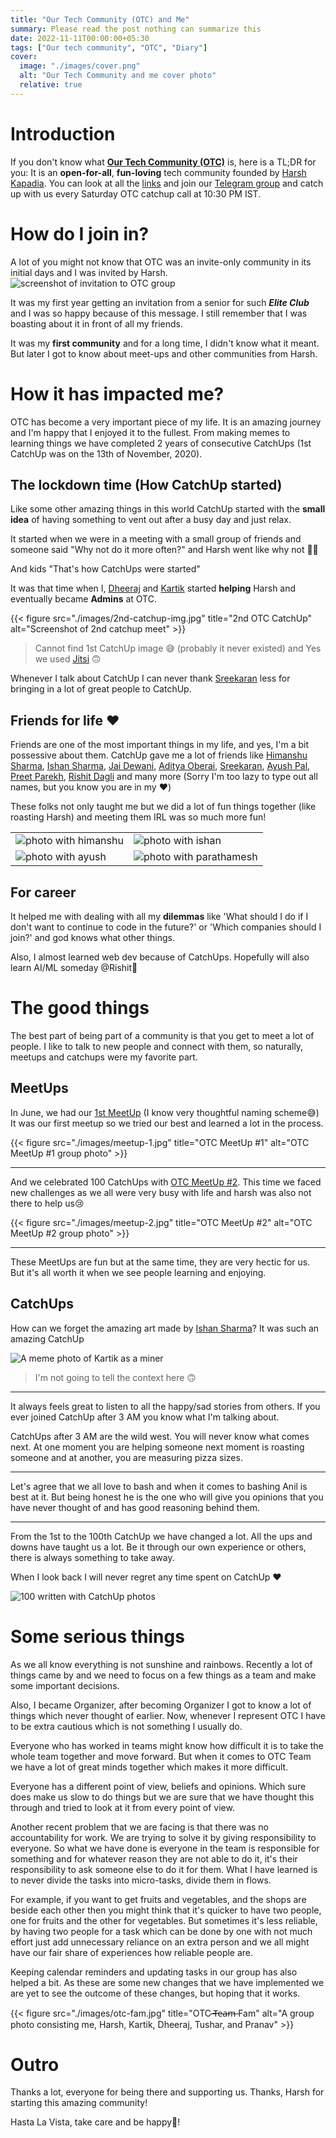 ```yaml
---
title: "Our Tech Community (OTC) and Me"
summary: Please read the post nothing can summarize this
date: 2022-11-11T00:00:00+05:30
tags: ["Our tech community", "OTC", "Diary"]
cover:
  image: "./images/cover.png"
  alt: "Our Tech Community and me cover photo"
  relative: true
---
```


# Introduction

If you don't know what **[Our Tech Community (OTC)](https://ourtech.community)** is, here is a TL;DR for you: It is an **open-for-all**, **fun-loving** tech community founded by [Harsh Kapadia](https://links.harshkapadia.me). You can look at all the [links](https://links.ourtech.community) and join our [Telegram group](https://t.me/OurTechComm) and catch up with us every Saturday OTC catchup call at 10:30 PM IST.

# How do I join in?

A lot of you might not know that OTC was an invite-only community in its initial days and I was invited by Harsh.
![screenshot of invitation to OTC group](./images/otc-invite-msg.png)

It was my first year getting an invitation from a senior for such _**Elite Club**_ and I was so happy because of this message. I still remember that I was boasting about it in front of all my friends.

It was my **first community** and for a long time, I didn't know what it meant. But later I got to know about meet-ups and other communities from Harsh.

# How it has impacted me?

OTC has become a very important piece of my life. It is an amazing journey and I'm happy that I enjoyed it to the fullest. From making memes to learning things we have completed 2 years of consecutive CatchUps (1st CatchUp was on the 13th of November, 2020).

## The lockdown time (How CatchUp started)

Like some other amazing things in this world CatchUp started with the **small idea** of having something to vent out after a busy day and just relax.

It started when we were in a meeting with a small group of friends and someone said "Why not do it more often?" and Harsh went like why not 🤷‍♂️

And kids "That's how CatchUps were started"

It was that time when I, [Dheeraj](https://twitter.com/DhiruCodes/) and [Kartik](https://twitter.com/KartikSoneji_) started **helping** Harsh and eventually became **Admins** at OTC.

{{< figure src="./images/2nd-catchup-img.jpg" title="2nd OTC CatchUp" alt="Screenshot of 2nd catchup meet" >}}

> Cannot find 1st CatchUp image 😅 (probably it never existed) and Yes we used [Jitsi](https://meet.jit.si) 🙃

Whenever I talk about CatchUp I can never thank [Sreekaran](https://twitter.com/skxrxn) less for bringing in a lot of great people to CatchUp.

## Friends for life ❤️

Friends are one of the most important things in my life, and yes, I'm a bit possessive about them. CatchUp gave me a lot of friends like [Himanshu Sharma](https://twitter.com/_SharmaHimanshu), [Ishan Sharma](https://twitter.com/ishandeveloper), [Jai Dewani](https://twitter.com/jai_dewani), [Aditya Oberai](https://twitter.com/adityaoberai1), [Sreekaran](https://twitter.com/skxrxn), [Ayush Pal](https://twitter.com/pal_codes), [Preet Parekh](https://twitter.com/TmPreet), [Rishit Dagli](https://twitter.com/rishit_dagli) and many more (Sorry I'm too lazy to type out all names, but you know you are in my ❤️)

These folks not only taught me but we did a lot of fun things together (like roasting Harsh) and meeting them IRL was so much more fun!

|                                               |                                                    |
| --------------------------------------------- | -------------------------------------------------- |
| ![photo with himanshu](./images/himanshu.jpg) | ![photo with ishan](./images/ishan.jpg)            |
| ![photo with ayush](./images/ayush.jpg)       | ![photo with parathamesh](./images/prathamesh.jpg) |

## For career

It helped me with dealing with all my **dilemmas** like 'What should I do if I don't want to continue to code in the future?' or 'Which companies should I join?' and god knows what other things.

Also, I almost learned web dev because of CatchUps. Hopefully will also learn AI/ML someday @Rishit👀

# The good things

The best part of being part of a community is that you get to meet a lot of people. I like to talk to new people and connect with them, so naturally, meetups and catchups were my favorite part.

## MeetUps

In June, we had our [1st MeetUp](https://meetup.ourtech.community/1) (I know very thoughtful naming scheme😅)
It was our first meetup so we tried our best and learned a lot in the process.

{{< figure src="./images/meetup-1.jpg" title="OTC MeetUp #1" alt="OTC MeetUp #1 group photo" >}}

---

And we celebrated 100 CatchUps with [OTC MeetUp #2](https://meetup.ourtech.community/2).
This time we faced new challenges as we all were very busy with life and harsh was also not there to help us😢

{{< figure src="./images/meetup-2.jpg" title="OTC MeetUp #2" alt="OTC MeetUp #2 group photo" >}}

---

These MeetUps are fun but at the same time, they are very hectic for us. But it's all worth it when we see people learning and enjoying.

## CatchUps

How can we forget the amazing art made by [Ishan Sharma](https://twitter.com/ishandeveloper)? It was such an amazing CatchUp

![A meme photo of Kartik as a miner](./images/kartik-meme-photo.png)

> I'm not going to tell the context here 🙃

---

It always feels great to listen to all the happy/sad stories from others. If you ever joined CatchUp after 3 AM you know what I'm talking about.

CatchUps after 3 AM are the wild west. You will never know what comes next. At one moment you are helping someone next moment is roasting someone and at another, you are measuring pizza sizes.

---

Let's agree that we all love to bash and when it comes to bashing Anil is best at it. But being honest he is the one who will give you opinions that you have never thought of and has good reasoning behind them.

---

From the 1st to the 100th CatchUp we have changed a lot. All the ups and downs have taught us a lot. Be it through our own experience or others, there is always something to take away.

When I look back I will never regret any time spent on CatchUp ❤️

![100 written with CatchUp photos](./images/100-catchups.png)

# Some serious things

As we all know everything is not sunshine and rainbows. Recently a lot of things came by and we need to focus on a few things as a team and make some important decisions.

Also, I became Organizer, after becoming Organizer I got to know a lot of things which never thought of earlier. Now, whenever I represent OTC I have to be extra cautious which is not something I usually do.

Everyone who has worked in teams might know how difficult it is to take the whole team together and move forward. But when it comes to OTC Team we have a lot of great minds together which makes it more difficult.

Everyone has a different point of view, beliefs and opinions. Which sure does make us slow to do things but we are sure that we have thought this through and tried to look at it from every point of view.

Another recent problem that we are facing is that there was no accountability for work. We are trying to solve it by giving responsibility to everyone. So what we have done is everyone in the team is responsible for something and for whatever reason they are not able to do it, it's their responsibility to ask someone else to do it for them. What I have learned is to never divide the tasks into micro-tasks, divide them in flows.

For example, if you want to get fruits and vegetables, and the shops are beside each other then you might think that it's quicker to have two people, one for fruits and the other for vegetables. But sometimes it's less reliable, by having two people for a task which can be done by one with not much effort just add unnecessary reliance on an extra person and we all might have our fair share of experiences how reliable people are.

Keeping calendar reminders and updating tasks in our group has also helped a bit. As these are some new changes that we have implemented we are yet to see the outcome of these changes, but hoping that it works.

{{< figure src="./images/otc-fam.jpg" title="OTC  ̶T̶e̶a̶m̶ Fam" alt="A group photo consisting me, Harsh, Kartik, Dheeraj, Tushar, and Pranav" >}}

# Outro

Thanks a lot, everyone for being there and supporting us. Thanks, Harsh for starting this amazing community!

Hasta La Vista, take care and be happy🙂!
